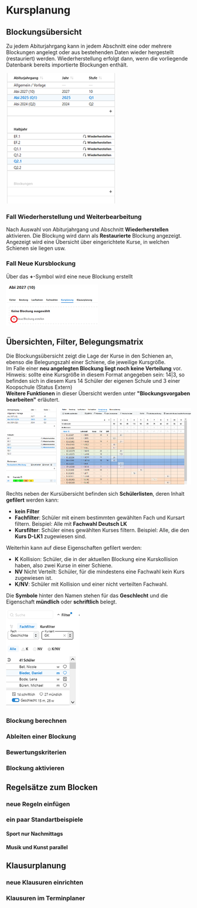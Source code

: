 # Kursplanung 

## Blockungsübersicht

Zu jedem Abiturjahrgang kann in jedem Abschnitt eine oder mehrere Blockungen angelegt oder aus bestehenden Daten wieder hergestellt (restauriert) werden.
Wiederherstellung erfolgt dann, wenn die vorliegende Datenbank bereits importierte Blockungen enthält.

![Blockungsauswahl](./graphics/SVWS_Oberstufe_Kursplanung_1.png)

### Fall Wiederherstellung und Weiterbearbeitung
Nach Auswahl von Abiturjahrgang und Abschnitt **Wiederherstellen** aktivieren. Die Blockung wird dann als **Restaurierte** Blockung angezeigt. 
Angezeigt wird eine Übersicht über eingerichtete Kurse, in welchen Schienen sie liegen usw.


### Fall Neue Kursblockung
Über das **+**-Symbol wird eine neue Blockung erstellt

![Blockungsneuerstellen](./graphics/SVWS_Oberstufe_Kursplanung_4.png)

## Übersichten, Filter, Belegungsmatrix

Die Blockungsübersicht zeigt die Lage der Kurse in den Schienen an, ebenso die Belegungszahl einer Schiene, die jeweilige Kursgröße.  
Im Falle einer **neu angelegten Blockung liegt noch keine Verteilung** vor.  
Hinweis: sollte eine Kursgröße in diesem Format angegeben sein: 14|3, so befinden sich in diesem Kurs 14 Schüler der eigenen Schule und 3 einer Koopschule (Status Extern)  
**Weitere Funktionen** in dieser Übersicht werden unter **"Blockungsvorgaben bearbeiten"** erläutert.  

![Blockungsuebersicht](./graphics/SVWS_Oberstufe_Kursplanung_2.png)

Rechts neben der Kursübersicht befinden sich **Schülerlisten**, deren Inhalt **gefilert** werden kann:
- **kein Filter**
- **Fachfilter**: Schüler mit einem bestimmten gewählten Fach und Kursart filtern. Beispiel: Alle mit **Fachwahl Deutsch LK**
- **Kursfilter**: Schüler eines gewählten Kurses filtern. Beispiel: Alle, die den **Kurs D-LK1** zugewiesen sind.

Weiterhin kann auf diese Eigenschaften gefilert werden:
- **K** Kollision: Schüler, die in der aktuellen Blockung eine Kurskollision haben, also zwei Kurse in einer Schiene.
- **NV** Nicht Verteilt: Schüler, für die mindestens eine Fachwahl kein Kurs zugewiesen ist.
- **K/NV**: Schüler mit Kollision und einer nicht verteilten Fachwahl. 

Die **Symbole** hinter den Namen stehen für das **Geschlecht** und die Eigenschaft **mündlich** oder **schriftlich** belegt.

![Blockungsschuelerlisten](./graphics/SVWS_Oberstufe_Kursplanung_3.png)

### Blockung berechnen

### Ableiten einer Blockung

### Bewertungskriterien 

### Blockung aktivieren

## Regelsätze zum Blocken

### neue Regeln einfügen

### ein paar Standartbeispiele 

#### Sport nur Nachmittags

#### Musik und Kunst parallel

## Klausurplanung

### neue Klausuren einrichten 

### Klausuren im Terminplaner 


 

